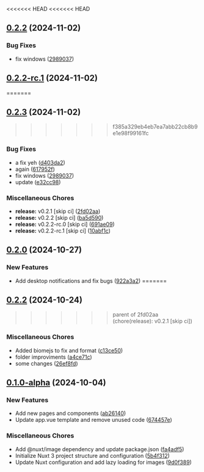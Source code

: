 <<<<<<< HEAD
<<<<<<< HEAD
## [0.2.2](https://github.com/manga-you-know/desktop/compare/v0.2.2-rc.1...v0.2.2) (2024-11-02)


### Bug Fixes

* fix windows ([2989037](https://github.com/manga-you-know/desktop/commit/29890370c1f01b1eb15c421979a107749cd91579))

## [0.2.2-rc.1](https://github.com/manga-you-know/desktop/compare/v0.2.0...v0.2.2-rc.1) (2024-11-02)
=======
## [0.2.3](https://github.com/manga-you-know/desktop/compare/v0.2.0...v0.2.3) (2024-11-02)
>>>>>>> f385a329eb4eb7ea7abb22cb8b9e1e98f99161fc


### Bug Fixes

* a fix yeh ([d403da2](https://github.com/manga-you-know/desktop/commit/d403da28ad5b847397855a05319aaa3e6dc3be0a))
* again ([617952f](https://github.com/manga-you-know/desktop/commit/617952ff5958c1f01694a873218511c72977906d))
* fix windows ([2989037](https://github.com/manga-you-know/desktop/commit/29890370c1f01b1eb15c421979a107749cd91579))
* update ([e32cc98](https://github.com/manga-you-know/desktop/commit/e32cc98540c1e0e8a06d3642025176caa36ca575))


### Miscellaneous Chores

* **release:** v0.2.1 [skip ci] ([2fd02aa](https://github.com/manga-you-know/desktop/commit/2fd02aa59db0d2d54b732b33df8745fe0ef8ea19))
* **release:** v0.2.2 [skip ci] ([ba5d590](https://github.com/manga-you-know/desktop/commit/ba5d5908251f82975cceca4d470487cce6d9104d))
* **release:** v0.2.2-rc.0 [skip ci] ([691ae09](https://github.com/manga-you-know/desktop/commit/691ae090fb697c826ba3a2800f8a964cec928265))
* **release:** v0.2.2-rc.1 [skip ci] ([10abf1c](https://github.com/manga-you-know/desktop/commit/10abf1c5a0e3e55808a646c641e310fb66989a3c))

## [0.2.0](https://github.com/manga-you-know/desktop/compare/v0.1.0-alpha...v0.2.0) (2024-10-27)


### New Features

* Add desktop notifications and fix bugs ([922a3a2](https://github.com/manga-you-know/desktop/commit/922a3a2a6521c5189ca148bde15968458568a6f9))
=======
## [0.2.2](https://github.com/manga-you-know/desktop/compare/v0.1.0-alpha...v0.2.2) (2024-10-24)
>>>>>>> parent of 2fd02aa (chore(release): v0.2.1 [skip ci])


### Miscellaneous Chores

* Added biomejs to fix and format ([c13ce50](https://github.com/manga-you-know/desktop/commit/c13ce50465a0c24cbef5b91e169918944042446b))
* folder improviments ([a4ce71c](https://github.com/manga-you-know/desktop/commit/a4ce71c37e7e045f95abcdfa221c673e7077e5fe))
* some changes ([26ef8fd](https://github.com/manga-you-know/desktop/commit/26ef8fd3b189b2ceb4d16861240f81f852c0ea37))

## [0.1.0-alpha](https://github.com/manga-you-know/desktop/compare/5b4f3121e991dfd6d87474a02d90f700cb2c48e5...v0.1.0-alpha) (2024-10-04)


### New Features

* Add new pages and components ([ab26140](https://github.com/manga-you-know/desktop/commit/ab26140fd68032dd49d0ed2f0e19d794c1e9a54a))
* Update app.vue template and remove unused code ([674457e](https://github.com/manga-you-know/desktop/commit/674457e934e9dac3f1758f2b5d108bd49ce3e513))


### Miscellaneous Chores

* Add @nuxt/image dependency and update package.json ([fa4adf5](https://github.com/manga-you-know/desktop/commit/fa4adf51b5fb37d186cddf5418ba3c4cce4e9772))
* Initialize Nuxt 3 project structure and configuration ([5b4f312](https://github.com/manga-you-know/desktop/commit/5b4f3121e991dfd6d87474a02d90f700cb2c48e5))
* Update Nuxt configuration and add lazy loading for images ([9d0f389](https://github.com/manga-you-know/desktop/commit/9d0f3897e26180d33d6f15623848b0a768109b8f))

